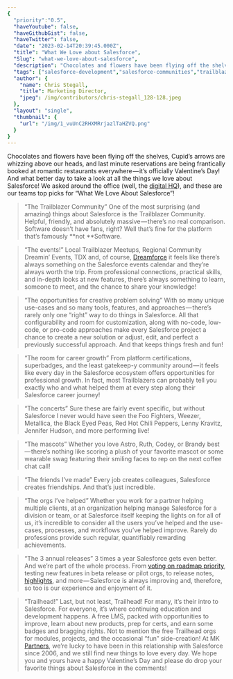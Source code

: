 ```yaml
---
{
  "priority":"0.5",
  "haveYoutube": false,
  "haveGithubGist": false,
  "haveTwitter": false,
  "date": "2023-02-14T20:39:45.000Z",
  "title": "What We Love about Salesforce",
  "Slug": "what-we-love-about-salesforce",
  "description": "Chocolates and flowers have been flying off the shelves, Cupid’s arrows are whizzing above our heads, and last minute reservations are being frantically booked at romantic restaurants everywhere — it’s officially Valentine’s Day! And what better day to take a look at all the things we love about Salesforce!.",
  "tags": ["salesforce-development","salesforce-communities","trailblazercommunity","salesforce","salesforce-admin"],
  "author": {
    "name": Chris Stegall,
    "title": Marketing Director,
    "jpeg": /img/contributors/chris-stegall_128-128.jpeg
  },
  "layout": "single",
  "thumbnail": {
    "url": "/img/1_vuUnC2RHXMRrjazlTaHZVQ.png"
  }
}
---
```

Chocolates and flowers have been flying off the shelves, Cupid’s arrows are whizzing above our heads, and last minute reservations are being frantically booked at romantic restaurants everywhere — it’s officially Valentine’s Day! And what better day to take a look at all the things we love about Salesforce!
We asked around the office (well, the [digital HQ](https://www.salesforce.com/ap/blog/2022/03/customer-success-anywhere-digital-hq.html)), and these are our teams top picks for “What We Love About Salesforce”!

> “The Trailblazer Community”
One of the most surprising (and amazing) things about Salesforce is the Trailblazer Community. Helpful, friendly, and absolutely massive — there’s no real comparison. Software doesn’t have fans, right? Well that’s fine for the platform that’s famously **not **Software.

> “The events!”
Local Trailblazer Meetups, Regional Community Dreamin’ Events, TDX and, of course, [Dreamforce](http://dreamforce.com) it feels like there’s always something on the Salesforce events calendar and they’re always worth the trip. From professional connections, practical skills, and in-depth looks at new features, there’s always something to learn, someone to meet, and the chance to share your knowledge!

> “The opportunities for creative problem solving”
With so many unique use-cases and so many tools, features, and approaches — there’s rarely only one “right” way to do things in Salesforce. All that configurability and room for customization, along with no-code, low-code, or pro-code approaches make every Salesforce project a chance to create a new solution or adjust, edit, and perfect a previously successful approach. And that keeps things fresh and fun!

> “The room for career growth”
From platform certifications, superbadges, and the least gatekeep-y community around — it feels like every day in the Salesforce ecosystem offers opportunities for professional growth. In fact, most Trailblazers can probably tell you exactly who and what helped them at every step along their Salesforce career journey!

> “The concerts”
Sure these are fairly event specific, but without Salesforce I never would have seen the Foo Fighters, Weezer, Metallica, the Black Eyed Peas, Red Hot Chili Peppers, Lenny Kravitz, Jennifer Hudson, and more performing live!

> “The mascots”
Whether you love Astro, Ruth, Codey, or Brandy best — there’s nothing like scoring a plush of your favorite mascot or some wearable swag featuring their smiling faces to rep on the next coffee chat call!

> “The friends I’ve made”
Every job creates colleagues, Salesforce creates friendships. And that’s just incredible.

> “The orgs I’ve helped”
Whether you work for a partner helping multiple clients, at an organization helping manage Salesforce for a division or team, or at Salesforce itself keeping the lights on for all of us, it’s incredible to consider all the users you’ve helped and the use-cases, processes, and workflows you’ve helped improve. Rarely do professions provide such regular, quantifiably rewarding achievements.

> “The 3 annual releases”
3 times a year Salesforce gets even better. And we’re part of the whole process. From [voting on roadmap priority](https://medium.com/creme-de-la-crm/shape-the-salesforce-product-roadmap-prioritization-voting-is-live-until-feb-13-f1f9505055f4?source=collection_home---4------0-----------------------), testing new features in beta release or pilot orgs, to release notes, [highlights](https://medium.com/creme-de-la-crm/releasehighlights/home), and more — Salesforce is always improving and, therefore, so too is our experience and enjoyment of it.

> “Trailhead!”
Last, but not least, Trailhead! For many, it’s their intro to Salesforce. For everyone, it’s where continuing education and development happens. A free LMS, packed with opportunities to improve, learn about new products, prep for certs, and earn some badges and bragging rights. Not to mention the free Trailhead orgs for modules, projects, and the occasional “fun” side-creation!
At MK[ Partners](https://appexchange.salesforce.com/appxConsultingListingDetail?listingId=a0N30000001gF9jEAE), we’re lucky to have been in this relationship with Salesforce since 2006, and we still find new things to love every day. We hope you and yours have a happy Valentine’s Day and please do drop your favorite things about Salesforce in the comments!
